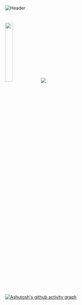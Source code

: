 #

![Header](https://capsule-render.vercel.app/api?text=Hey,+Welcome!👋&fontColor=C3DAF9&fontSize=50&fontAlign=50&type=transparent&fontAlignY=60)


# 

 <img width=22% src="https://capsule-render.vercel.app/api?type=transparent&color=#B026FF&height=10"/> <a href="https://github.com/denielzzz/github-readme-stats">
  <img align="center" src="https://github-readme-stats.vercel.app/api?username=denielzzz&show_icons=true&title_color=7A67AC&icon_color=CA2E55&text_color=f8f9f9&bg_color=DEG,1f1922,3a2f3e&border_color=5d5162&include_all_commits=true&theme=transparent" />
</a>    

[![Ashutosh's github activity graph](https://github-readme-activity-graph.cyclic.app/graph?username=denielzzz&bg_color=0d1117&color=c3daf9&line=7A67AC&point=C92E55&area=true&hide_border=true)](https://github.com/ashutosh00710/github-readme-activity-graph)
